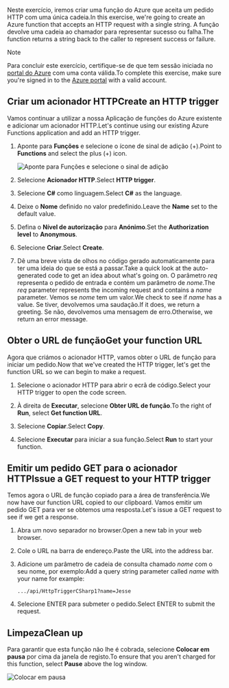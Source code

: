 <span data-ttu-id="2c34c-101">Neste exercício, iremos criar uma função do Azure que aceita um pedido HTTP com uma única cadeia.</span><span class="sxs-lookup"><span data-stu-id="2c34c-101">In this exercise, we're going to create an Azure function that accepts an HTTP request with a single string.</span></span> <span data-ttu-id="2c34c-102">A função devolve uma cadeia ao chamador para representar sucesso ou falha.</span><span class="sxs-lookup"><span data-stu-id="2c34c-102">The function returns a string back to the caller to represent success or failure.</span></span>

> [!NOTE]
> <span data-ttu-id="2c34c-103">Para concluir este exercício, certifique-se de que tem sessão iniciada no [portal do Azure](https://portal.azure.com/) com uma conta válida.</span><span class="sxs-lookup"><span data-stu-id="2c34c-103">To complete this exercise, make sure you're signed in to the [Azure portal](https://portal.azure.com/) with a valid account.</span></span>

## <a name="create-an-http-trigger"></a><span data-ttu-id="2c34c-104">Criar um acionador HTTP</span><span class="sxs-lookup"><span data-stu-id="2c34c-104">Create an HTTP trigger</span></span>

<span data-ttu-id="2c34c-105">Vamos continuar a utilizar a nossa Aplicação de funções do Azure existente e adicionar um acionador HTTP.</span><span class="sxs-lookup"><span data-stu-id="2c34c-105">Let's continue using our existing Azure Functions application and add an HTTP trigger.</span></span>

1. <span data-ttu-id="2c34c-106">Aponte para **Funções** e selecione o ícone de sinal de adição (+).</span><span class="sxs-lookup"><span data-stu-id="2c34c-106">Point to **Functions** and select the plus (+) icon.</span></span>

    ![Aponte para Funções e selecione o sinal de adição](../media/4-hover-function.png)

1. <span data-ttu-id="2c34c-108">Selecione **Acionador HTTP**.</span><span class="sxs-lookup"><span data-stu-id="2c34c-108">Select **HTTP trigger**.</span></span>

1. <span data-ttu-id="2c34c-109">Selecione **C#** como linguagem.</span><span class="sxs-lookup"><span data-stu-id="2c34c-109">Select **C#** as the language.</span></span> 

1. <span data-ttu-id="2c34c-110">Deixe o **Nome** definido no valor predefinido.</span><span class="sxs-lookup"><span data-stu-id="2c34c-110">Leave the **Name** set to the default value.</span></span>

1. <span data-ttu-id="2c34c-111">Defina o **Nível de autorização** para **Anónimo**.</span><span class="sxs-lookup"><span data-stu-id="2c34c-111">Set the **Authorization level** to **Anonymous**.</span></span>

1. <span data-ttu-id="2c34c-112">Selecione **Criar**.</span><span class="sxs-lookup"><span data-stu-id="2c34c-112">Select **Create**.</span></span>

1. <span data-ttu-id="2c34c-113">Dê uma breve vista de olhos no código gerado automaticamente para ter uma ideia do que se está a passar.</span><span class="sxs-lookup"><span data-stu-id="2c34c-113">Take a quick look at the auto-generated code to get an idea about what's going on.</span></span> <span data-ttu-id="2c34c-114">O parâmetro *req* representa o pedido de entrada e contém um parâmetro de *nome*.</span><span class="sxs-lookup"><span data-stu-id="2c34c-114">The *req* parameter represents the incoming request and contains a *name* parameter.</span></span> <span data-ttu-id="2c34c-115">Vemos se *nome* tem um valor.</span><span class="sxs-lookup"><span data-stu-id="2c34c-115">We check to see if *name* has a value.</span></span> <span data-ttu-id="2c34c-116">Se tiver, devolvemos uma saudação.</span><span class="sxs-lookup"><span data-stu-id="2c34c-116">If it does, we return a greeting.</span></span> <span data-ttu-id="2c34c-117">Se não, devolvemos uma mensagem de erro.</span><span class="sxs-lookup"><span data-stu-id="2c34c-117">Otherwise, we return an error message.</span></span>

## <a name="get-your-function-url"></a><span data-ttu-id="2c34c-118">Obter o URL de função</span><span class="sxs-lookup"><span data-stu-id="2c34c-118">Get your function URL</span></span>

<span data-ttu-id="2c34c-119">Agora que criámos o acionador HTTP, vamos obter o URL de função para iniciar um pedido.</span><span class="sxs-lookup"><span data-stu-id="2c34c-119">Now that we've created the HTTP trigger, let's get the function URL so we can begin to make a request.</span></span>

1. <span data-ttu-id="2c34c-120">Selecione o acionador HTTP para abrir o ecrã de código.</span><span class="sxs-lookup"><span data-stu-id="2c34c-120">Select your HTTP trigger to open the code screen.</span></span>

1. <span data-ttu-id="2c34c-121">À direita de **Executar**, selecione **Obter URL de função**.</span><span class="sxs-lookup"><span data-stu-id="2c34c-121">To the right of **Run**, select **Get function URL**.</span></span>

1. <span data-ttu-id="2c34c-122">Selecione **Copiar**.</span><span class="sxs-lookup"><span data-stu-id="2c34c-122">Select **Copy**.</span></span>

1. <span data-ttu-id="2c34c-123">Selecione **Executar** para iniciar a sua função.</span><span class="sxs-lookup"><span data-stu-id="2c34c-123">Select **Run** to start your function.</span></span>

## <a name="issue-a-get-request-to-your-http-trigger"></a><span data-ttu-id="2c34c-124">Emitir um pedido GET para o acionador HTTP</span><span class="sxs-lookup"><span data-stu-id="2c34c-124">Issue a GET request to your HTTP trigger</span></span>

<span data-ttu-id="2c34c-125">Temos agora o URL de função copiado para a área de transferência.</span><span class="sxs-lookup"><span data-stu-id="2c34c-125">We now have our function URL copied to our clipboard.</span></span> <span data-ttu-id="2c34c-126">Vamos emitir um pedido GET para ver se obtemos uma resposta.</span><span class="sxs-lookup"><span data-stu-id="2c34c-126">Let's issue a GET request to see if we get a response.</span></span>

1. <span data-ttu-id="2c34c-127">Abra um novo separador no browser.</span><span class="sxs-lookup"><span data-stu-id="2c34c-127">Open a new tab in your web browser.</span></span>

1. <span data-ttu-id="2c34c-128">Cole o URL na barra de endereço.</span><span class="sxs-lookup"><span data-stu-id="2c34c-128">Paste the URL into the address bar.</span></span>

1. <span data-ttu-id="2c34c-129">Adicione um parâmetro de cadeia de consulta chamado *nome* com o seu nome, por exemplo:</span><span class="sxs-lookup"><span data-stu-id="2c34c-129">Add a query string parameter called *name* with your name for example:</span></span>

    ```
    .../api/HttpTriggerCSharp1?name=Jesse
    ```

1. <span data-ttu-id="2c34c-130">Selecione ENTER para submeter o pedido.</span><span class="sxs-lookup"><span data-stu-id="2c34c-130">Select ENTER to submit the request.</span></span>

## <a name="clean-up"></a><span data-ttu-id="2c34c-131">Limpeza</span><span class="sxs-lookup"><span data-stu-id="2c34c-131">Clean up</span></span>

<span data-ttu-id="2c34c-132">Para garantir que esta função não lhe é cobrada, selecione **Colocar em pausa** por cima da janela de registo.</span><span class="sxs-lookup"><span data-stu-id="2c34c-132">To ensure that you aren't charged for this function, select **Pause** above the log window.</span></span>

![Colocar em pausa](../media/4-pause-timer.png)


